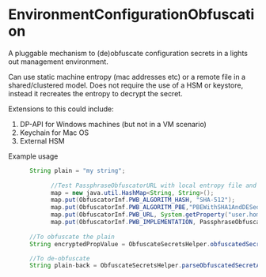 # EnvironmentConfigurationObfuscation
A pluggable mechanism to (de)obfuscate configuration secrets in a lights out management environment.

Can use static machine entropy (mac addresses etc) or a remote file in a shared/clustered model. Does not require the use of a HSM or keystore, instead it recreates the entropy to decrypt the secret.

Extensions to this could include: 
1. DP-API for Windows machines (but not in a VM scenario)
2. Keychain for Mac OS
3. External HSM 


Example usage

```java
      String plain = "my string";
      
			//Test PassphraseObfuscatorURL with local entropy file and algorithm overrides
			map = new java.util.HashMap<String, String>();
			map.put(ObfuscatorInf.PWB_ALGORITM_HASH, "SHA-512");
			map.put(ObfuscatorInf.PWB_ALGORITM_PBE,"PBEWithSHA1AndDESede");
			map.put(ObfuscatorInf.PWB_URL, System.getProperty("user.home")+"/hoggmania.entropy");
			map.put(ObfuscatorInf.PWB_IMPLEMENTATION, PassphraseObfuscatorURL.class.getName());
      
      //To obfuscate the plain
      String encryptedPropValue = ObfuscateSecretsHelper.obfuscatedSecretAndWrite(plain, map);

      //To de-obfuscate 
      String plain-back = ObfuscateSecretsHelper.parseObfuscatedSecretAndDecrypt(encryptedPropValue));
```
